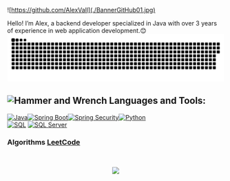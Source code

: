 ![https://github.com/AlexVall](./BannerGitHub01.jpg)

Hello! I’m Alex, a backend developer specialized in Java with over 3 years of experience in web application development.😊 
![](https://raw.githubusercontent.com/CompetitiveLin/Snake-in-Contribution-Grid/output/github-contribution-grid-snake.svg)

## <img src="https://raw.githubusercontent.com/Tarikul-Islam-Anik/Animated-Fluent-Emojis/master/Emojis/Objects/Hammer%20and%20Wrench.png" alt="Hammer and Wrench" width="30" height="30" /> **Languages and Tools:**  

[![Java](https://img.shields.io/badge/Java-F80000?style=for-the-badge&logo=oracle&logoColor=white&labelColor=101010)]()[![Spring Boot](https://img.shields.io/badge/Spring_Boot-6DB33F?style=for-the-badge&logo=spring-boot&logoColor=white&labelColor=101010)]()[![Spring Security](https://img.shields.io/badge/Spring_Security-6DB33F?style=for-the-badge&logo=spring-security&logoColor=white&labelColor=101010)]()[![Python](https://img.shields.io/badge/Python-3776AB?style=for-the-badge&logo=python&logoColor=white&labelColor=101010)]()
<br>[![SQL](https://img.shields.io/badge/SQL-003B57?style=for-the-badge&logo=database&logoColor=white&labelColor=101010)]()
[![SQL Server](https://img.shields.io/badge/SQL_Server-CC2927?style=for-the-badge&logo=microsoft-sql-server&logoColor=white&labelColor=101010)]()

### Algorithms [LeetCode](https://leetcode.com/u/alexvallturu/)

<div id="header" align="center">
  <img src="https://komarev.com/ghpvc/?username=AlexVallTuru&style=for-the-badge&color=orange" alt=""/>
</div>

<p align="center">
     <img src="https://capsule-render.vercel.app/api?type=waving&color=gradient&height=100&section=footer"/>
</p>

